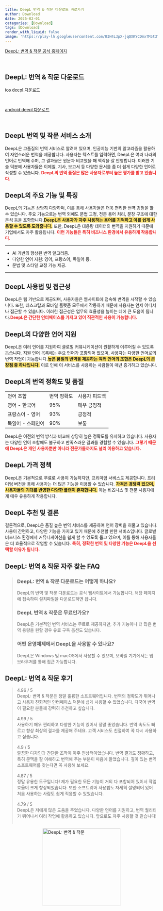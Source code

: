 ```yaml
---
title: DeepL 번역 & 작문 다운로드 바로가기
author: Download
date: 2025-02-01
categories: [Download]
tags: [Download]
render_with_liquid: false
image: 'https://play-lh.googleusercontent.com/0IH4L3pX-jqQXKYCDmxTM5t3Tvak2cb_zUuIs9nKCHPeOqkaRJ_bRTq1qKawsSvunw=s256-rw'
---
```

<p><a class='click-button' title='DeepL: 번역 & 작문' href='https://www.deepl.com/ko/translator' rel='nofollow'>DeepL: 번역 & 작문 공식 홈페이지</a></p><br>
<h2 id='DeepL: 번역 & 작문_다운로드'>DeepL: 번역 & 작문 다운로드</h2>
<p><a class="click-button ios" title="deepl 다운로드" href="https://apps.apple.com/kr/app/deepl-%EB%B2%88%EC%97%AD-%EC%9E%91%EB%AC%B8/id1552407475" rel="nofollow">ios deepl 다운로드</a></p><br>
<p><a class="click-button android" title="deepl 다운로드" href="https://play.google.comhttps://play.google.com/store/apps/details?id=com.deepl.mobiletranslator" rel="nofollow">android deepl 다운로드</a></p><br>


<h2 id='DeepL_번역_작문'>DeepL 번역 및 작문 서비스 소개</h2>

<p>DeepL은 고품질의 번역 서비스로 알려져 있으며, 인공지능 기반의 알고리즘을 활용하여 자연스러운 번역을 제공합니다. 사용자는 텍스트를 입력하면, DeepL은 여러 나라의 언어로 번역해 주며, 그 결과물은 원문과 비교했을 때 맥락을 잘 반영합니다. 이러한 기술 덕분에 사용자들은 이메일, 기사, 보고서 등 다양한 문서를 좀 더 쉽게 다양한 언어로 작성할 수 있습니다. <b><span style="color: #ee2323;">DeepL의 번역 품질은 많은 사용자로부터 높은 평가를 받고 있습니다.</span></b></p>

<h2 id='기능_및_특징'>DeepL의 주요 기능 및 특징</h2>

<p>DeepL의 기능은 상당히 다양하며, 이를 통해 사용자들은 더욱 편리한 번역 경험을 할 수 있습니다. 주요 기능으로는 번역 외에도 문법 교정, 전문 용어 처리, 문장 구조에 대한 분석 등을 포함합니다.<b><span style="background-color: #ffe066;">DeepL은 사용자가 자주 사용하는 용어를 기억하고 이를 쉽게 사용할 수 있도록 도와줍니다.</span></b> 또한, DeepL은 대용량 데이터의 번역을 지원하기 때문에 기업에서도 자주 활용됩니다. <b><span style="color: #ee2323;">이런 기능들은 특히 비즈니스 환경에서 유용하게 작용합니다.</span></b></p>

<hr />

<ul>
    <li>AI 기반의 향상된 번역 알고리즘.</li>
    <li>다양한 언어 지원: 영어, 프랑스어, 독일어 등.</li>
    <li>문법 및 스타일 교정 기능 제공.</li>
</ul>

<hr />

<h2 id='사용법_및_접근성'>DeepL 사용법 및 접근성</h2>

<p>DeepL은 웹 기반으로 제공되며, 사용자들은 웹사이트에 접속해 번역을 시작할 수 있습니다. 또한, 데스크탑과 모바일 플랫폼 모두에서 작동하기 때문에 사용자는 언제 어디서나 접근할 수 있습니다. 이러한 접근성은 업무의 효율성을 높이는 데에 큰 도움이 됩니다.<b><span style="color: #ee2323;">DeepL은 간단한 인터페이스를 가지고 있어 직관적인 사용이 가능합니다.</span></b></p>

<h2 id='다양한_언어의_지원'>DeepL의 다양한 언어 지원</h2>

<p>DeepL은 여러 언어를 지원하여 글로벌 커뮤니케이션이 원활하게 이루어질 수 있도록 돕습니다. 지원 언어 목록에는 주요 언어가 포함되어 있으며, 사용자는 다양한 언어로의 번역 작업이 가능합니다.<b><span style="background-color: #ffe066;">높은 품질의 번역을 제공하는 여러 언어의 조합은 DeepL의 큰 장점 중 하나입니다.</span></b> 이로 인해 이 서비스를 사용하는 사람들이 매년 증가하고 있습니다.</p>

<h2 id='번역_정확도_및_품질'>DeepL의 번역 정확도 및 품질</h2>

<table>
    <tr>
        <td>언어 조합</td>
        <td>번역 정확도</td>
        <td>사용자 피드백</td>
    </tr>
    <tr>
        <td>영어 - 한국어</td>
        <td>95%</td>
        <td>매우 긍정적</td>
    </tr>
    <tr>
        <td>프랑스어 - 영어</td>
        <td>93%</td>
        <td>긍정적</td>
    </tr>
    <tr>
        <td>독일어 - 스페인어</td>
        <td>90%</td>
        <td>보통</td>
    </tr>
</table>

<p>DeepL은 이전의 번역 방식과 비교해 상당히 높은 정확도를 유지하고 있습니다. 사용자는 다양한 언어 조합에도 불구하고 만족스러운 결과를 경험할 수 있습니다. <b><span style="color: #ee2323;">그렇기 때문에 DeepL은 개인 사용자뿐만 아니라 전문가들까지도 널리 이용하고 있습니다.</span></b></p>

<h2 id='가격_정책'>DeepL 가격 정책</h2>

<p>DeepL은 기본적으로 무료로 사용이 가능하지만, 프리미엄 서비스도 제공합니다. 프리미엄 버전을 통해 사용자는 더 많은 기능을 이용할 수 있습니다. <b><span style="background-color: #ffe066;">가격은 경쟁력 있으며, 사용자들의 기대를 반영한 다양한 플랜이 존재합니다.</span></b> 이는 비즈니스 및 전문 사용자에게 매우 유용하게 작용합니다.</p>

<h2 id='결론_및_추천'>DeepL 추천 및 결론</h2>

<p>결론적으로, DeepL은 품질 높은 번역 서비스를 제공하여 언어 장벽을 허물고 있습니다. 사용이 간편하고, 다양한 기능을 가지고 있기 때문에 추천할 만한 서비스입니다. 글로벌 비즈니스 환경에서 커뮤니케이션을 쉽게 할 수 있도록 돕고 있으며, 이를 통해 사용자들은 더 효율적으로 작업할 수 있습니다. <b><span style="color: #ee2323;">특히, 정확한 번역 및 다양한 기능은 DeepL을 선택할 이유가 됩니다.</span></b></p>


<h2 id='DeepL: 번역 & 작문_자주_찾는_FAQ'>DeepL: 번역 & 작문 자주 찾는 FAQ</h2>
<div itemscope="" itemtype="https://schema.org/FAQPage"> 
<blockquote> 
<div itemscope="" itemprop="mainEntity" itemtype="https://schema.org/Question"> 
<h3 itemprop="name">DeepL: 번역 & 작문 다운로드는 어떻게 하나요? </h3> 
<div itemscope="" itemprop="acceptedAnswer" itemtype="https://schema.org/Answer"> 
<span itemprop="text"> 
<p>DeepL의 번역 및 작문 다운로드는 공식 웹사이트에서 가능합니다. 해당 페이지에 접속하여 설치파일을 다운로드하면 됩니다.</p> 
</span> 
</div> 
</div> 

<div itemscope="" itemprop="mainEntity" itemtype="https://schema.org/Question"> 
<h3 itemprop="name">DeepL 번역 & 작문은 무료인가요? </h3> 
<div itemscope="" itemprop="acceptedAnswer" itemtype="https://schema.org/Answer"> 
<span itemprop="text"> 
<p>DeepL은 기본적인 번역 서비스는 무료로 제공하지만, 추가 기능이나 더 많은 번역 용량을 원할 경우 유료 구독 옵션도 있습니다.</p> 
</span> 
</div> 
</div> 

<div itemscope="" itemprop="mainEntity" itemtype="https://schema.org/Question"> 
<h3 itemprop="name">어떤 운영체제에서 DeepL을 사용할 수 있나요? </h3> 
<div itemscope="" itemprop="acceptedAnswer" itemtype="https://schema.org/Answer"> 
<span itemprop="text"> 
<p>DeepL은 Windows 및 macOS에서 사용할 수 있으며, 모바일 기기에서는 웹 브라우저를 통해 접근 가능합니다.</p> 
</span> 
</div> 
</div> 
</blockquote> 
</div>
<h2 id='DeepL: 번역 & 작문_후기'>DeepL: 번역 & 작문 후기</h2>
<div itemscope itemtype="https://schema.org/Product">
  <blockquote>
  <div itemprop="review" itemscope itemtype="https://schema.org/Review">
      <div itemprop="reviewRating" itemscope itemtype="https://schema.org/Rating"> <span itemprop="ratingValue">4.96</span> / <span itemprop="bestRating">5</span> </div>
      <span itemprop="reviewBody">DeepL: 번역 & 작문은 정말 훌륭한 소프트웨어입니다. 번역의 정확도가 뛰어나고 사용자 친화적인 인터페이스 덕분에 쉽게 사용할 수 있었습니다. 다국어 번역이 필요한 분들께 강력히 추천하고 싶습니다.</span>
  </div>
  <br>
  <div itemprop="review" itemscope itemtype="https://schema.org/Review">
      <div itemprop="reviewRating" itemscope itemtype="https://schema.org/Rating"> <span itemprop="ratingValue">4.99</span> / <span itemprop="bestRating">5</span> </div>
      <span itemprop="reviewBody">사용하기 매우 편리하고 다양한 기능이 있어서 정말 좋았습니다. 번역 속도도 빠르고 항상 최상의 결과를 제공해 주네요. 고객 서비스도 친절하여 꼭 다시 사용하고 싶습니다.</span>
  </div>
  <br>
  <div itemprop="review" itemscope itemtype="https://schema.org/Review">
      <div itemprop="reviewRating" itemscope itemtype="https://schema.org/Rating"> <span itemprop="ratingValue">4.9</span> / <span itemprop="bestRating">5</span> </div>
      <span itemprop="reviewBody">깔끔한 디자인과 간단한 조작이 아주 인상적이었습니다. 번역 결과도 정확하고, 특히 문맥을 잘 이해하고 번역해 주는 부분이 마음에 들었습니다. 깊이 있는 번역 소프트웨어를 찾는다면 꼭 사용해 보세요.</span>
  </div>
  <br>
  <div itemprop="review" itemscope itemtype="https://schema.org/Review">
      <div itemprop="reviewRating" itemscope itemtype="https://schema.org/Rating"> <span itemprop="ratingValue">4.87</span> / <span itemprop="bestRating">5</span> </div>
      <span itemprop="reviewBody">정말 유용한 도구입니다! 제가 필요한 모든 기능이 거의 다 포함되어 있어서 작업 효율이 크게 향상되었습니다. 또한 소프트웨어 사용법도 자세히 설명되어 있어 처음 사용하는 사람도 쉽게 적응할 수 있었습니다.</span>
  </div>
  <br>
  <div itemprop="review" itemscope itemtype="https://schema.org/Review">
      <div itemprop="reviewRating" itemscope itemtype="https://schema.org/Rating"> <span itemprop="ratingValue">4.79</span> / <span itemprop="bestRating">5</span> </div>
      <span itemprop="reviewBody">DeepL은 저에게 많은 도움을 주었습니다. 다양한 언어를 지원하고, 번역 퀄리티가 뛰어나서 여러 작업에 활용하고 있습니다. 앞으로도 자주 사용할 것 같습니다!</span>
  </div>
  <br>
  </blockquote>
</div>
<figure class="image" style="display: flex; justify-content: center; align-items: center; margin: 0;"><img src="https://play-lh.googleusercontent.com/0IH4L3pX-jqQXKYCDmxTM5t3Tvak2cb_zUuIs9nKCHPeOqkaRJ_bRTq1qKawsSvunw=s256-rw" alt="DeepL: 번역 & 작문" width="256" height="256" style="max-width: 100%; height: auto;"></figure>